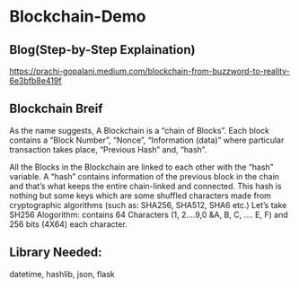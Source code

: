 # Blockchain-Demo

## Blog(Step-by-Step Explaination)
https://prachi-gopalani.medium.com/blockchain-from-buzzword-to-reality-6e3bfb8e419f

## Blockchain Breif
As the name suggests, A Blockchain is a “chain of Blocks”. Each block contains a “Block Number”, “Nonce”, “Information (data)” where particular transaction takes place, “Previous Hash” and, “hash”.

All the Blocks in the Blockchain are linked to each other with the “hash” variable. A “hash” contains information of the previous block in the chain and that’s what keeps the entire chain-linked and connected. This hash is nothing but some keys which are some shuffled characters made from cryptographic algorithms (such as: SHA256, SHA512, SHA6 etc.)
Let’s take SH256 Alogorithm: contains 64 Characters (1, 2….9,0 &A, B, C, …. E, F) and 256 bits (4X64) each character.


## Library Needed:
datetime, hashlib, json, flask 

## 
